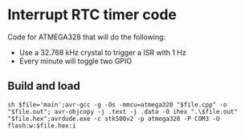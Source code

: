 # Interrupt RTC timer code
Code for ATMEGA328 that will do the following:
- Use a 32.768 kHz crystal to trigger a ISR with 1 Hz
- Every minute will toggle two GPIO


## Build and load
``sh
$file='main';avr-gcc -g -Os -mmcu=atmega328 "$file.cpp" -o "$file.out"; avr-objcopy -j .text -j .data -O ihex ".\$file.out" "$file.hex";avrdude.exe -c stk500v2 -p atmega328 -P COM3 -U flash:w:$file.hex:i
``
